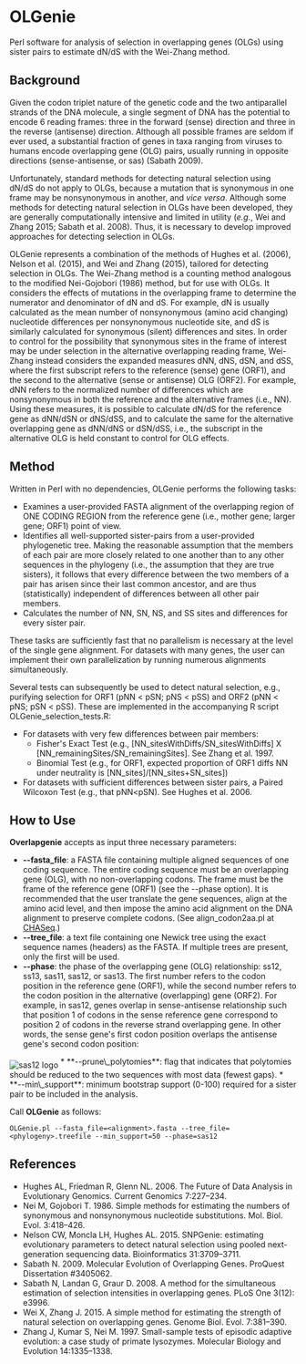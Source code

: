 # OLGenie
Perl software for analysis of selection in overlapping genes (OLGs) using sister pairs to estimate dN/dS with the Wei-Zhang method.

## Background
Given the codon triplet nature of the genetic code and the two antiparallel strands of the DNA molecule, a single segment of DNA has the potential to encode 6 reading frames: three in the forward (sense) direction and three in the reverse (antisense) direction. Although all possible frames are seldom if ever used, a substantial fraction of genes in taxa ranging from viruses to humans encode overlapping gene (OLG) pairs, usually running in opposite directions (sense-antisense, or sas) (Sabath 2009). 

Unfortunately, standard methods for detecting natural selection using dN/dS do not apply to OLGs, because a mutation that is synonymous in one frame may be nonsynonymous in another, and *vice versa*. Although some methods for detecting natural selection in OLGs have been developed, they are generally computationally intensive and limited in utility (*e.g.*, Wei and Zhang 2015; Sabath et al. 2008). Thus, it is necessary to develop improved approaches for detecting selection in OLGs. 

OLGenie represents a combination of the methods of Hughes et al. (2006), Nelson et al. (2015), and Wei and Zhang (2015), tailored for detecting selection in OLGs. The Wei-Zhang method is a counting method analogous to the modified Nei-Gojobori (1986) method, but for use with OLGs. It considers the effects of mutations in the overlapping frame to determine the numerator and denominator of dN and dS.  For example, dN is usually calculated as the mean number of nonsynonymous (amino acid changing) nucleotide differences per nonsynonymous nucleotide site, and dS is similarly calculated for synonymous (silent) differences and sites. In order to control for the possibility that synonymous sites in the frame of interest may be under selection in the alternative overlapping reading frame, Wei-Zhang instead considers the expanded measures dNN, dNS, dSN, and dSS, where the first subscript refers to the reference (sense) gene (ORF1), and the second to the alternative (sense or antisense) OLG (ORF2). For example, dNN refers to the normalized number of differences which are nonsynonymous in both the reference and the alternative frames (i.e., NN). Using these measures, it is possible to calculate dN/dS for the reference gene as dNN/dSN or dNS/dSS, and to calculate the same for the alternative overlapping gene as dNN/dNS or dSN/dSS, i.e., the subscript in the alternative OLG is held constant to control for OLG effects. 

## Method
Written in Perl with no dependencies, OLGenie performs the following tasks:
			
* Examines a user-provided FASTA alignment of the overlapping region of ONE CODING REGION from the reference gene (i.e., mother gene; larger gene; ORF1) point of view.
* Identifies all well-supported sister-pairs from a user-provided phylogenetic tree. Making the reasonable assumption that the members of each pair are more closely related to one another than to any other sequences in the phylogeny (i.e., the assumption that they are true sisters), it follows that every difference between the two members of a pair has arisen since their last common ancestor, and are thus (statistically) independent of differences between all other pair members.
* Calculates the number of NN, SN, NS, and SS sites and differences for every sister pair.

These tasks are sufficiently fast that no parallelism is necessary at the level of the single gene alignment. For datasets with many genes, the user can implement their own parallelization by running numerous alignments simultaneously.

Several tests can subsequently be used to detect natural selection, e.g., purifying selection for ORF1 (pNN < pSN; pNS < pSS) and ORF2 (pNN < pNS; pSN < pSS). These are implemented in the accompanying R script OLGenie_selection_tests.R:

* For datasets with very few differences between pair members: 
	* Fisher's Exact Test (e.g., [NN\_sitesWithDiffs/SN\_sitesWithDiffs] X [NN\_remainingSites/SN\_remainingSites]. See Zhang et al. 1997.
	* Binomial Test (e.g., for ORF1, expected proportion of ORF1 diffs NN under neutrality is [NN\_sites]/[NN\_sites+SN\_sites])
* For datasets with sufficient differences between sister pairs, a Paired Wilcoxon Test (e.g., that pNN<pSN). See Hughes et al. 2006.

## How to Use
**Overlapgenie** accepts as input three necessary parameters: 

* **--fasta\_file**: a FASTA file containing multiple aligned sequences of one coding sequence. The entire coding sequence must be an overlapping gene (OLG), with no non-overlapping codons. The frame must be the frame of the reference gene (ORF1) (see the --phase option). It is recommended that the user translate the gene sequences, align at the amino acid level, and then impose the amino acid alignment on the DNA alignment to preserve complete codons. (See align\_codon2aa.pl at <a target="_blank" href="https://github.com/chasewnelson/CHASeq">CHASeq</a>.)
* **--tree\_file**: a text file containing one Newick tree using the exact sequence names (headers) as the FASTA. If multiple trees are present, only the first will be used.
* **--phase**: the phase of the overlapping gene (OLG) relationship: ss12, ss13, sas11, sas12, or sas13. The first number refers to the codon position in the reference gene (ORF1), while the second number refers to the codon position in the alternative (overlapping) gene (ORF2). For example, in sas12, genes overlap in sense-antisense relationship such that position 1 of codons in the sense reference gene correspond to position 2 of codons in the reverse strand overlapping gene. In other words, the sense gene's first codon position overlaps the antisense gene's second codon position:
<img src="https://github.com/chasewnelson/overlapgenie/blob/master/sas12_figure.png" alt="sas12 logo" align="middle">
* **--prune\_polytomies**: flag that indicates that polytomies should be reduced to the two sequences with most data (fewest gaps).
* **--min\_support**: minimum bootstrap support (0-100) required for a sister pair to be included in the analysis.

Call **OLGenie** as follows:

    OLGenie.pl --fasta_file=<alignment>.fasta --tree_file=<phylogeny>.treefile --min_support=50 --phase=sas12

## References
* Hughes AL, Friedman R, Glenn NL. 2006. The Future of Data Analysis in Evolutionary Genomics. Current Genomics 7:227–234.
* Nei M, Gojobori T. 1986. Simple methods for estimating the numbers of synonymous and nonsynonymous nucleotide substitutions. Mol. Biol. Evol. 3:418–426.
* Nelson CW, Moncla LH, Hughes AL. 2015. SNPGenie: estimating evolutionary parameters to detect natural selection using pooled next-generation sequencing data. Bioinformatics 31:3709–3711.
* Sabath N. 2009. Molecular Evolution of Overlapping Genes. ProQuest Dissertation #3405062.* Sabath N, Landan G, Graur D. 2008. A method for the simultaneous estimation of selection intensities in overlapping genes. PLoS One 3(12): e3996.* Wei X, Zhang J. 2015. A simple method for estimating the strength of natural selection on overlapping genes. Genome Biol. Evol. 7:381–390.
* Zhang J, Kumar S, Nei M. 1997. Small-sample tests of episodic adaptive evolution: a case study of primate lysozymes. Molecular Biology and Evolution 14:1335–1338.